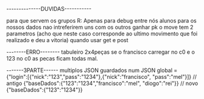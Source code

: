 --------------DUVIDAS-----------

para que servem os grupos R: Apenas para debug entre nós alunos para os nossos dados nao intreferirem uns com os outros 
ganhar pk o move tem 2 parametros (acho que neste caso corresponde ao ultimo movimento que foi realizado e deu a vitoria)
quando usar get e post

--------ERRO--------
tabuleiro 2x4peças se o francisco carregar no c0 e o 123 no c0 as pecas ficam todas mal.


-------3PARTE------
multiplos JSON guardados num JSON global = 
{"login":[{"nick":"123","pass":"1234"},{"nick":"francisco", "pass":"mel"}]} // antigo
{"baseDados":{"123":"1234","francisco":"mel", "diogo":"rei"}} // novo
{"baseDados":{"123":"1234"}}